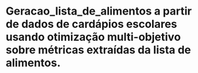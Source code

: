 # Geracao_lista_de_alimentos a partir de dados de cardápios escolares usando otimização multi-objetivo sobre métricas extraídas da lista de alimentos.
